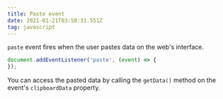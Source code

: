 ```yaml
---
title: Paste event
date: 2021-01-21T03:58:31.551Z
tag: javascript
---
```

`paste` event fires when the user pastes data on the web's interface.

```javascript
document.addEventListener('paste', (event) => {
});
```

You can access the pasted data by calling the `getData()` method on the event's `clipboardData` property.